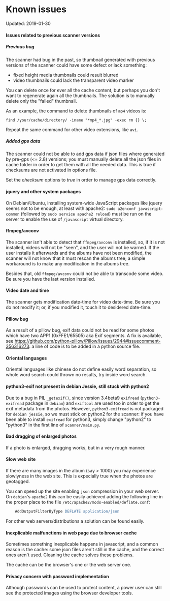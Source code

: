 # Known issues

Updated: 2019-01-30

#### Issues related to previous scanner versions

##### Previous bug

The scanner had bug in the past, so thumbnail generated with previous versions of the scanner could have some defect or lack something:
* fixed height media thumbnails could result blurred
* video thumbnails could lack the transparent video marker

You can delete once for ever all the cache content, but perhaps you don't want to regenerate again all the thumbnails. The solution is to manually delete only the "failed" thumbnail.

As an example, the command to delete thumbnails of `mp4` videos is:

    find /your/cache/directory/ -iname "*mp4_*.jpg" -exec rm {} \;

Repeat the same command for other video extensions, like `avi`.

##### Added gps data

The scanner could not be able to add gps data if json files where generated by pre-gps (<= 2.8) versions; you must manually delete all the json files in cache folder in order to get them with all the needed data. This is true if checksums are not activated in options file.

Set the _checksum_ options to _true_ in order to manage gps data correctly.

#### jquery and other system packages

On Debian/Ubuntu, installing system-wide JavaScript packages like jquery seems not to be enough, at least with apache2: `sudo a2enconf javascript-common` (followed by `sudo service apache2 reload`) must be run on the server to enable the use of `/javascript` virtual directory.

#### ffmpeg/avconv

The scanner isn't able to detect that `ffmpeg/avconv` is installed, so, if it is not installed, videos will not be "seen", and the user will not be warned. If the user installs it afterwards and the albums have not been modified, the scanner will not know that it must rescan the albums tree; a simple workaround is to make any modification in the albums tree.

Besides that, old `ffmpeg/avconv` could not be able to transcode some video. Be sure you have the last version installed.

#### Video date and time

The scanner gets modification date-time for video date-time. Be sure you do not modify it; or, if you modified it, touch it to desidered date-time.

#### Pillow bug

As a result of a pillow bug, exif data could not be read for some photos which have two APP1 (0xFFE1/65505) aka Exif segments. A fix is available, see https://github.com/python-pillow/Pillow/issues/2944#issuecomment-356316273: a line of code is to be added in a python source file.

#### Oriental languages

Oriental languages like chinese do not define easily word separation, so whole word search could thrown no results, try inside word search.

#### python3-exif not present in debian Jessie, still stuck with python2

Due to a bug in PIL `_getexif()`,  since version 3.4beta9 `exifread` (`python3-exifread` package in `debian`) and `exiftool` are used too in order to get the exif metadata from the photos. However, `python3-exifread` is not packaged for `debian jessie`, so we must stick on python2 for the scanner: if you have been able to install `exifread` for python3, simply change "python2" to "python3" in the first line of `scanner/main.py`.

#### Bad dragging of enlarged photos

If a photo is enlarged, dragging works, but in a very rough manner.

#### Slow web site

If there are many images in the album (say > 1000) you may experience slowlyness in the web site. This is expecially true when the photos are geotagged.

You can speed up the site enabling `json` compression in your web server. On `debian`'s `apache2` this can be easily achieved adding the following line in the proper place to the file `/etc/apache2/mods-enabled/deflate.conf`:

```apache
    AddOutputFilterByType DEFLATE application/json
```

For other web servers/distributions a solution can be found easily.

#### Inexplicable malfunctions in web page due to browser cache

Sometimes something inexplicable happens in javascript, and a common reason is the cache: some json files aren't still in the cache, and the correct ones aren't used. Cleaning the cache solves these problems.

The cache can be the browser's one or the web server one.

#### Privacy concern with password implementation

Although passwords can be used to protect content, a power user can still see the protected images using the browser developer tools.
